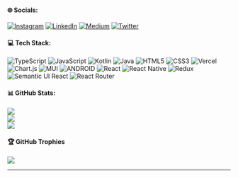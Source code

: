 <!--

Here are some ideas to get you started:

- 🔭 I’m currently working on ...
- 🌱 I’m currently learning ...
- 👯 I’m looking to collaborate on ...
- 🤔 I’m looking for help with ...
- 💬 Ask me about ...
- 📫 How to reach me: ...
- 😄 Pronouns: ...
- ⚡ Fun fact: ...
-->


#### 🌐 Socials:
[![Instagram](https://img.shields.io/badge/Instagram-%23E4405F.svg?logo=Instagram&logoColor=white)](https://instagram.com/mebugdeveloper) [![LinkedIn](https://img.shields.io/badge/LinkedIn-%230077B5.svg?logo=linkedin&logoColor=white)](https://linkedin.com/in/sarahayunanda) [![Medium](https://img.shields.io/badge/Medium-12100E?logo=medium&logoColor=white)](https://medium.com/@sarah.bugdeveloper) [![Twitter](https://img.shields.io/badge/Twitter-%231DA1F2.svg?logo=Twitter&logoColor=white)](https://twitter.com/mebugdeveloper) 

#### 💻 Tech Stack:
![TypeScript](https://img.shields.io/badge/typescript-%23007ACC.svg?style=for-the-badge&logo=typescript&logoColor=white) ![JavaScript](https://img.shields.io/badge/javascript-%23323330.svg?style=for-the-badge&logo=javascript&logoColor=%23F7DF1E) ![Kotlin](https://img.shields.io/badge/kotlin-%230095D5.svg?style=for-the-badge&logo=kotlin&logoColor=white) ![Java](https://img.shields.io/badge/java-%23ED8B00.svg?style=for-the-badge&logo=java&logoColor=white) ![HTML5](https://img.shields.io/badge/html5-%23E34F26.svg?style=for-the-badge&logo=html5&logoColor=white) ![CSS3](https://img.shields.io/badge/css3-%231572B6.svg?style=for-the-badge&logo=css3&logoColor=white) ![Vercel](https://img.shields.io/badge/vercel-%23000000.svg?style=for-the-badge&logo=vercel&logoColor=white) ![Chart.js](https://img.shields.io/badge/chart.js-F5788D.svg?style=for-the-badge&logo=chart.js&logoColor=white) ![MUI](https://img.shields.io/badge/MUI-%230081CB.svg?style=for-the-badge&logo=material-ui&logoColor=white) ![ANDROID](https://img.shields.io/badge/android-%2320232a.svg?style=for-the-badge&logo=android&logoColor=%a4c639) ![React](https://img.shields.io/badge/react-%2320232a.svg?style=for-the-badge&logo=react&logoColor=%2361DAFB) ![React Native](https://img.shields.io/badge/react_native-%2320232a.svg?style=for-the-badge&logo=react&logoColor=%2361DAFB) ![Redux](https://img.shields.io/badge/redux-%23593d88.svg?style=for-the-badge&logo=redux&logoColor=white) ![Semantic UI React](https://img.shields.io/badge/Semantic%20UI%20React-%2335BDB2.svg?style=for-the-badge&logo=SemanticUIReact&logoColor=white) ![React Router](https://img.shields.io/badge/React_Router-CA4245?style=for-the-badge&logo=react-router&logoColor=white)

#### 📊 GitHub Stats:
![](https://github-readme-stats.vercel.app/api?username=SarahAyuNanda&theme=slateorange&hide_border=true&include_all_commits=false&count_private=false)<br/>
![](https://github-readme-streak-stats.herokuapp.com/?user=SarahAyuNanda&theme=slateorange&hide_border=true)<br/>
![](https://github-readme-stats.vercel.app/api/top-langs/?username=SarahAyuNanda&theme=slateorange&hide_border=true&include_all_commits=false&count_private=false&layout=compact)

#### 🏆 GitHub Trophies
![](https://github-profile-trophy.vercel.app/?username=SarahAyuNanda&theme=gruvbox&no-frame=true&no-bg=false&margin-w=4)

---
